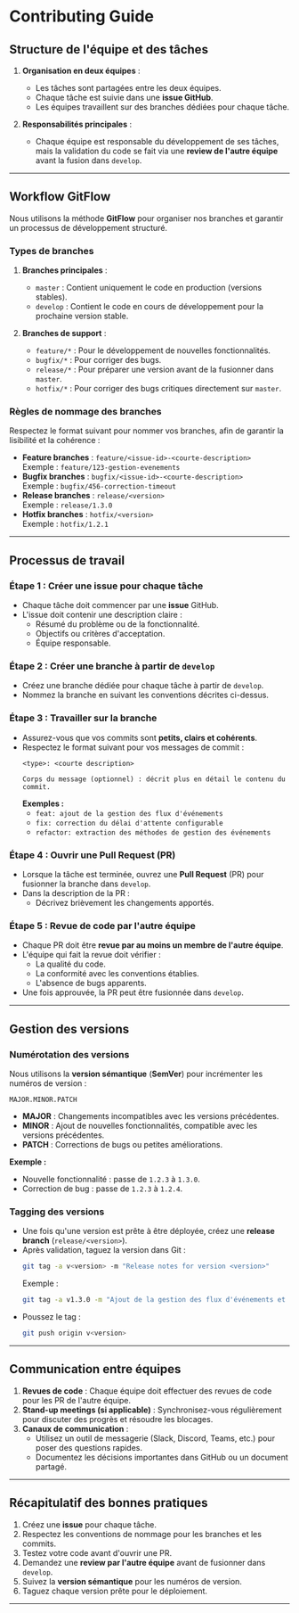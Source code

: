 # Contributing Guide


## Structure de l'équipe et des tâches
1. **Organisation en deux équipes** :
   - Les tâches sont partagées entre les deux équipes.
   - Chaque tâche est suivie dans une **issue GitHub**.
   - Les équipes travaillent sur des branches dédiées pour chaque tâche.

2. **Responsabilités principales** :
   - Chaque équipe est responsable du développement de ses tâches, mais la validation du code se fait via une **review de l'autre équipe** avant la fusion dans `develop`.

---

## Workflow GitFlow

Nous utilisons la méthode **GitFlow** pour organiser nos branches et garantir un processus de développement structuré.

### Types de branches
1. **Branches principales** :
   - `master` : Contient uniquement le code en production (versions stables).
   - `develop` : Contient le code en cours de développement pour la prochaine version stable.

2. **Branches de support** :
   - `feature/*` : Pour le développement de nouvelles fonctionnalités.
   - `bugfix/*` : Pour corriger des bugs.
   - `release/*` : Pour préparer une version avant de la fusionner dans `master`.
   - `hotfix/*` : Pour corriger des bugs critiques directement sur `master`.

### Règles de nommage des branches
Respectez le format suivant pour nommer vos branches, afin de garantir la lisibilité et la cohérence :
- **Feature branches** : `feature/<issue-id>-<courte-description>`  
  Exemple : `feature/123-gestion-evenements`
- **Bugfix branches** : `bugfix/<issue-id>-<courte-description>`  
  Exemple : `bugfix/456-correction-timeout`
- **Release branches** : `release/<version>`  
  Exemple : `release/1.3.0`
- **Hotfix branches** : `hotfix/<version>`  
  Exemple : `hotfix/1.2.1`

---

## Processus de travail

### Étape 1 : Créer une issue pour chaque tâche
- Chaque tâche doit commencer par une **issue** GitHub.
- L'issue doit contenir une description claire :
  - Résumé du problème ou de la fonctionnalité.
  - Objectifs ou critères d'acceptation.
  - Équipe responsable.

### Étape 2 : Créer une branche à partir de `develop`
- Créez une branche dédiée pour chaque tâche à partir de `develop`.
- Nommez la branche en suivant les conventions décrites ci-dessus.

### Étape 3 : Travailler sur la branche
- Assurez-vous que vos commits sont **petits, clairs et cohérents**.
- Respectez le format suivant pour vos messages de commit :
  ```
  <type>: <courte description>

  Corps du message (optionnel) : décrit plus en détail le contenu du commit.
  ```
  **Exemples :**
  - `feat: ajout de la gestion des flux d'événements`
  - `fix: correction du délai d'attente configurable`
  - `refactor: extraction des méthodes de gestion des événements`

### Étape 4 : Ouvrir une Pull Request (PR)
- Lorsque la tâche est terminée, ouvrez une **Pull Request** (PR) pour fusionner la branche dans `develop`.
- Dans la description de la PR :
  - Décrivez brièvement les changements apportés.

### Étape 5 : Revue de code par l'autre équipe
- Chaque PR doit être **revue par au moins un membre de l'autre équipe**.
- L'équipe qui fait la revue doit vérifier :
  - La qualité du code.
  - La conformité avec les conventions établies.
  - L'absence de bugs apparents.
- Une fois approuvée, la PR peut être fusionnée dans `develop`.

---

## Gestion des versions

### Numérotation des versions
Nous utilisons la **version sémantique** (**SemVer**) pour incrémenter les numéros de version :
```
MAJOR.MINOR.PATCH
```
- **MAJOR** : Changements incompatibles avec les versions précédentes.
- **MINOR** : Ajout de nouvelles fonctionnalités, compatible avec les versions précédentes.
- **PATCH** : Corrections de bugs ou petites améliorations.

**Exemple :**
- Nouvelle fonctionnalité : passe de `1.2.3` à `1.3.0`.
- Correction de bug : passe de `1.2.3` à `1.2.4`.

### Tagging des versions
- Une fois qu'une version est prête à être déployée, créez une **release branch** (`release/<version>`).
- Après validation, taguez la version dans Git :
  ```bash
  git tag -a v<version> -m "Release notes for version <version>"
  ```
  Exemple :
  ```bash
  git tag -a v1.3.0 -m "Ajout de la gestion des flux d'événements et correction de bugs mineurs"
  ```
- Poussez le tag :
  ```bash
  git push origin v<version>
  ```

---

## Communication entre équipes
1. **Revues de code** : Chaque équipe doit effectuer des revues de code pour les PR de l'autre équipe.
2. **Stand-up meetings (si applicable)** : Synchronisez-vous régulièrement pour discuter des progrès et résoudre les blocages.
3. **Canaux de communication** :
   - Utilisez un outil de messagerie (Slack, Discord, Teams, etc.) pour poser des questions rapides.
   - Documentez les décisions importantes dans GitHub ou un document partagé.

---

## Récapitulatif des bonnes pratiques
1. Créez une **issue** pour chaque tâche.
2. Respectez les conventions de nommage pour les branches et les commits.
3. Testez votre code avant d'ouvrir une PR.
4. Demandez une **review par l'autre équipe** avant de fusionner dans `develop`.
5. Suivez la **version sémantique** pour les numéros de version.
6. Taguez chaque version prête pour le déploiement.

---

